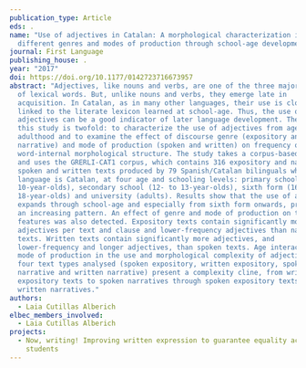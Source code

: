 ```yaml
---
publication_type: Article
eds: .
name: "Use of adjectives in Catalan: A morphological characterization in
  different genres and modes of production through school-age development"
journal: First Language
publishing_house: .
year: "2017"
doi: https://doi.org/10.1177/0142723716673957
abstract: "Adjectives, like nouns and verbs, are one of the three major classes
  of lexical words. But, unlike nouns and verbs, they emerge late in
  acquisition. In Catalan, as in many other languages, their use is closely
  linked to the literate lexicon learned at school-age. Thus, the use of
  adjectives can be a good indicator of later language development. The goal of
  this study is twofold: to characterize the use of adjectives from age 9 to
  adulthood and to examine the effect of discourse genre (expository and
  narrative) and mode of production (spoken and written) on frequency of use and
  word-internal morphological structure. The study takes a corpus-based approach
  and uses the GRERLI-CAT1 corpus, which contains 316 expository and narrative
  spoken and written texts produced by 79 Spanish/Catalan bilinguals whose home
  language is Catalan, at four age and schooling levels: primary school (9- to
  10-year-olds), secondary school (12- to 13-year-olds), sixth form (16- to
  18-year-olds) and university (adults). Results show that the use of adjectives
  expands through school-age and especially from sixth form onwards, presenting
  an increasing pattern. An effect of genre and mode of production on the target
  features was also detected. Expository texts contain significantly more
  adjectives per text and clause and lower-frequency adjectives than narrative
  texts. Written texts contain significantly more adjectives, and
  lower-frequency and longer adjectives, than spoken texts. Age interacts with
  mode of production in the use and morphological complexity of adjectives. The
  four text types analysed (spoken expository, written expository, spoken
  narrative and written narrative) present a complexity cline, from written
  expository texts to spoken narratives through spoken expository texts and
  written narratives."
authors:
  - Laia Cutillas Alberich
elbec_members_involved:
  - Laia Cutillas Alberich
projects:
  - Now, writing! Improving written expression to guarantee equality across
    students
---
```

